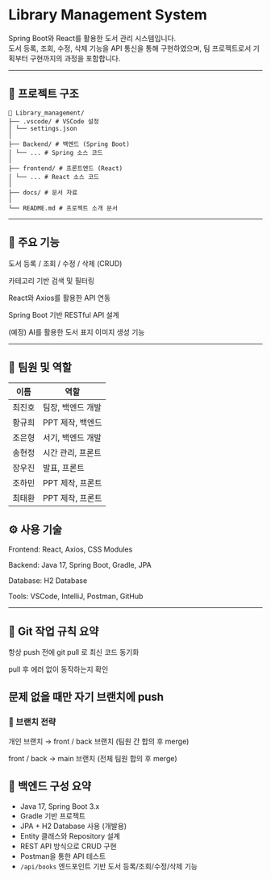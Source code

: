 # Library Management System

Spring Boot와 React를 활용한 도서 관리 시스템입니다.  
도서 등록, 조회, 수정, 삭제 기능을 API 통신을 통해 구현하였으며, 팀 프로젝트로서 기획부터 구현까지의 과정을 포함합니다.

---

## 📁 프로젝트 구조
```
📁 Library_management/
├── .vscode/ # VSCode 설정
│ └── settings.json
│
├── Backend/ # 백엔드 (Spring Boot)
│ └── ... # Spring 소스 코드
│
├── frontend/ # 프론트엔드 (React)
│ └── ... # React 소스 코드
│
├── docs/ # 문서 자료
│
└── README.md # 프로젝트 소개 문서
```
---

## 🚀 주요 기능
도서 등록 / 조회 / 수정 / 삭제 (CRUD)

카테고리 기반 검색 및 필터링

React와 Axios를 활용한 API 연동

Spring Boot 기반 RESTful API 설계

(예정) AI를 활용한 도서 표지 이미지 생성 기능

---

## 👥 팀원 및 역할

| 이름     | 역할              |
|----------|-------------------|
| 최진호   | 팀장, 백엔드 개발 |
| 황규희   | PPT 제작, 백엔드  |
| 조은형   | 서기, 백엔드 개발 |
| 송현정   | 시간 관리, 프론트 |
| 장우진   | 발표, 프론트      |
| 조하민   | PPT 제작, 프론트 |
| 최태환   | PPT 제작, 프론트 |

## ⚙️ 사용 기술
Frontend: React, Axios, CSS Modules

Backend: Java 17, Spring Boot, Gradle, JPA

Database: H2 Database

Tools: VSCode, IntelliJ, Postman, GitHub

---

## 🔧 Git 작업 규칙 요약
항상 push 전에 git pull 로 최신 코드 동기화

pull 후 에러 없이 동작하는지 확인

문제 없을 때만 자기 브랜치에 push
---

### 🌿 브랜치 전략
개인 브랜치 → front / back 브랜치 (팀원 간 합의 후 merge)

front / back → main 브랜치 (전체 팀원 합의 후 merge)

## 📨 백엔드 구성 요약

- Java 17, Spring Boot 3.x
- Gradle 기반 프로젝트
- JPA + H2 Database 사용 (개발용)
- Entity 클래스와 Repository 설계
- REST API 방식으로 CRUD 구현
- Postman을 통한 API 테스트
- `/api/books` 엔드포인트 기반 도서 등록/조회/수정/삭제 기능

